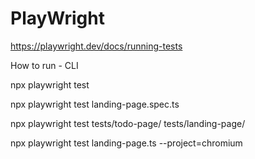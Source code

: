 # PlayWright

https://playwright.dev/docs/running-tests


How to run - CLI

npx playwright test

npx playwright test landing-page.spec.ts

npx playwright test tests/todo-page/ tests/landing-page/

npx playwright test landing-page.ts --project=chromium
